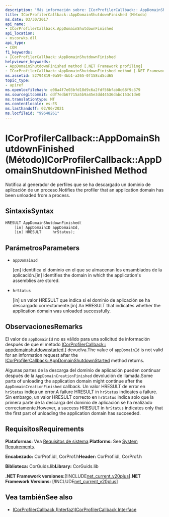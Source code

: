 ```yaml
---
description: 'Más información sobre: ICorProfilerCallback:: AppDomainShutdownFinished ((método)'
title: ICorProfilerCallback::AppDomainShutdownFinished (Método)
ms.date: 03/30/2017
api_name:
- ICorProfilerCallback.AppDomainShutdownFinished
api_location:
- mscorwks.dll
api_type:
- COM
f1_keywords:
- ICorProfilerCallback::AppDomainShutdownFinished
helpviewer_keywords:
- AppDomainShutdownFinished method [.NET Framework profiling]
- ICorProfilerCallback::AppDomainShutdownFinished method [.NET Framework profiling]
ms.assetid: 52794819-0a59-4bb1-a265-0f158cd5cd65
topic_type:
- apiref
ms.openlocfilehash: e08a4f7e03bfd18d9c6a2fdf56bfab8c68f9c379
ms.sourcegitcommit: ddf7edb67715a5b9a45e3dd44536dabc153c1de0
ms.translationtype: MT
ms.contentlocale: es-ES
ms.lasthandoff: 02/06/2021
ms.locfileid: "99648261"
---
```

# <a name="icorprofilercallbackappdomainshutdownfinished-method"></a><span data-ttu-id="d9b5b-103">ICorProfilerCallback::AppDomainShutdownFinished (Método)</span><span class="sxs-lookup"><span data-stu-id="d9b5b-103">ICorProfilerCallback::AppDomainShutdownFinished Method</span></span>

<span data-ttu-id="d9b5b-104">Notifica al generador de perfiles que se ha descargado un dominio de aplicación de un proceso.</span><span class="sxs-lookup"><span data-stu-id="d9b5b-104">Notifies the profiler that an application domain has been unloaded from a process.</span></span>  
  
## <a name="syntax"></a><span data-ttu-id="d9b5b-105">Sintaxis</span><span class="sxs-lookup"><span data-stu-id="d9b5b-105">Syntax</span></span>  
  
```cpp  
HRESULT AppDomainShutdownFinished(  
    [in] AppDomainID appDomainId,  
    [in] HRESULT     hrStatus);  
```  
  
## <a name="parameters"></a><span data-ttu-id="d9b5b-106">Parámetros</span><span class="sxs-lookup"><span data-stu-id="d9b5b-106">Parameters</span></span>

- `appDomainId`

  <span data-ttu-id="d9b5b-107">\[en] identifica el dominio en el que se almacenan los ensamblados de la aplicación.</span><span class="sxs-lookup"><span data-stu-id="d9b5b-107">\[in] Identifies the domain in which the application's assemblies are stored.</span></span>

- `hrStatus`

  <span data-ttu-id="d9b5b-108">\[in] un valor HRESULT que indica si el dominio de aplicación se ha descargado correctamente.</span><span class="sxs-lookup"><span data-stu-id="d9b5b-108">\[in] An HRESULT that indicates whether the application domain was unloaded successfully.</span></span>

## <a name="remarks"></a><span data-ttu-id="d9b5b-109">Observaciones</span><span class="sxs-lookup"><span data-stu-id="d9b5b-109">Remarks</span></span>  

 <span data-ttu-id="d9b5b-110">El valor de `appDomainId` no es válido para una solicitud de información después de que el método [ICorProfilerCallback:: appdomainshutdownstarted (](icorprofilercallback-appdomainshutdownstarted-method.md) devuelva.</span><span class="sxs-lookup"><span data-stu-id="d9b5b-110">The value of `appDomainId` is not valid for an information request after the [ICorProfilerCallback::AppDomainShutdownStarted](icorprofilercallback-appdomainshutdownstarted-method.md) method returns.</span></span>  
  
 <span data-ttu-id="d9b5b-111">Algunas partes de la descarga del dominio de aplicación pueden continuar después de la `AppDomainCreationFinished` devolución de llamada.</span><span class="sxs-lookup"><span data-stu-id="d9b5b-111">Some parts of unloading the application domain might continue after the `AppDomainCreationFinished` callback.</span></span> <span data-ttu-id="d9b5b-112">Un valor HRESULT de error en `hrStatus` indica un error.</span><span class="sxs-lookup"><span data-stu-id="d9b5b-112">A failure HRESULT in `hrStatus` indicates a failure.</span></span> <span data-ttu-id="d9b5b-113">Sin embargo, un valor HRESULT correcto en `hrStatus` indica solo que la primera parte de la descarga del dominio de aplicación se ha realizado correctamente.</span><span class="sxs-lookup"><span data-stu-id="d9b5b-113">However, a success HRESULT in `hrStatus` indicates only that the first part of unloading the application domain has succeeded.</span></span>  
  
## <a name="requirements"></a><span data-ttu-id="d9b5b-114">Requisitos</span><span class="sxs-lookup"><span data-stu-id="d9b5b-114">Requirements</span></span>  

 <span data-ttu-id="d9b5b-115">**Plataformas:** Vea [Requisitos de sistema](../../get-started/system-requirements.md).</span><span class="sxs-lookup"><span data-stu-id="d9b5b-115">**Platforms:** See [System Requirements](../../get-started/system-requirements.md).</span></span>  
  
 <span data-ttu-id="d9b5b-116">**Encabezado:** CorProf.idl, CorProf.h</span><span class="sxs-lookup"><span data-stu-id="d9b5b-116">**Header:** CorProf.idl, CorProf.h</span></span>  
  
 <span data-ttu-id="d9b5b-117">**Biblioteca:** CorGuids.lib</span><span class="sxs-lookup"><span data-stu-id="d9b5b-117">**Library:** CorGuids.lib</span></span>  
  
 <span data-ttu-id="d9b5b-118">**.NET Framework versiones:**[!INCLUDE[net_current_v20plus](../../../../includes/net-current-v20plus-md.md)]</span><span class="sxs-lookup"><span data-stu-id="d9b5b-118">**.NET Framework Versions:** [!INCLUDE[net_current_v20plus](../../../../includes/net-current-v20plus-md.md)]</span></span>  
  
## <a name="see-also"></a><span data-ttu-id="d9b5b-119">Vea también</span><span class="sxs-lookup"><span data-stu-id="d9b5b-119">See also</span></span>

- [<span data-ttu-id="d9b5b-120">ICorProfilerCallback (Interfaz)</span><span class="sxs-lookup"><span data-stu-id="d9b5b-120">ICorProfilerCallback Interface</span></span>](icorprofilercallback-interface.md)
